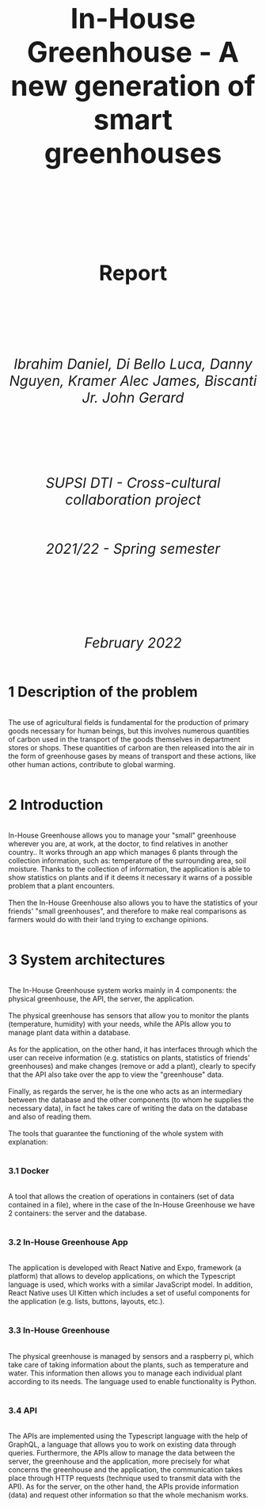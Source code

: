  # <center> <h1> **In-House Greenhouse - A new generation of smart greenhouses** </h1> <center>

<br>
<br>
<br>
<br>
<br>

# <center><h2> **Report** </h2><center>
<br>
<br>
<br>
<br>

# <center><h6> Ibrahim Daniel, Di Bello Luca, Danny Nguyen, Kramer Alec James, Biscanti Jr. John Gerard </h6><center>
<br>
<br>

# <center> <h6> _SUPSI DTI - Cross-cultural collaboration project_ </h6> <center>

# <center> <h6> _2021/22 - Spring semester_ </h6> <center>
<br>
<br>
<br>

# <center> <h6> _February 2022_ </h6> <center>

# **1** **Description of the problem**
<br>
The use of agricultural fields is fundamental for the production of primary goods necessary for human beings, but this involves numerous quantities of carbon used in the transport of the goods themselves in department stores or shops. These quantities of carbon are then released into the air in the form of greenhouse gases by means of transport and these actions, like other human actions, contribute to global warming.
<br>
<br>

# **2** **Introduction**
<br>
In-House Greenhouse allows you to manage your "small" greenhouse wherever you are, at work, at the doctor, to find relatives in another country.. It works through an app which manages 6 plants through the collection information, such as: temperature of the surrounding area, soil moisture. Thanks to the collection of information, the application is able to show statistics on plants and if it deems it necessary it warns of a possible problem that a plant encounters.
<br><br>
Then the In-House Greenhouse also allows you to have the statistics of your friends' "small greenhouses", and therefore to make real comparisons as farmers would do with their land trying to exchange opinions.
<br>
<br>

# **3** **System architectures**
<br>
The In-House Greenhouse system works mainly in 4 components: the physical greenhouse, the API, the server, the application.
<br><br>
The physical greenhouse has sensors that allow you to monitor the plants (temperature, humidity) with your needs, while the APIs allow you to manage plant data within a database.
<br><br>
As for the application, on the other hand, it has interfaces through which the user can receive information (e.g. statistics on plants, statistics of friends' greenhouses) and make changes (remove or add a plant), clearly to specify that the API also take over the app to view the "greenhouse" data.
<br><br>
Finally, as regards the server, he is the one who acts as an intermediary between the database and the other components (to whom he supplies the necessary data), in fact he takes care of writing the data on the database and also of reading them.
<br>
<br>
The tools that guarantee the functioning of the whole system with explanation:
<br><br>

### **3.1** **Docker**
<br>
A tool that allows the creation of operations in containers (set of data contained in a file), where in the case of the In-House Greenhouse we have 2 containers: the server and the database.
<br>
<br>

### **3.2** **In-House Greenhouse App**
<br>
The application is developed with React Native and Expo, framework (a platform) that allows to develop applications, on which the Typescript language is used, which works with a similar JavaScript model. In addition, React Native uses UI Kitten which includes a set of useful components for the application (e.g. lists, buttons, layouts, etc.).
<br>
<br>

### **3.3** **In-House Greenhouse**
<br>
The physical greenhouse is managed by sensors and a raspberry pi, which take care of taking information about the plants, such as temperature and water. This information then allows you to manage each individual plant according to its needs. The language used to enable functionality is Python.
<br>
<br>

### **3.4** **API**
<br>
The APIs are implemented using the Typescript language with the help of GraphQL, a language that allows you to work on existing data through queries. Furthermore, the APIs allow to manage the data between the server, the greenhouse and the application, more precisely for what concerns the greenhouse and the application, the communication takes place through HTTP requests (technique used to transmit data with the API). As for the server, on the other hand, the APIs provide information (data) and request other information so that the whole mechanism works.
<br>
<br>







